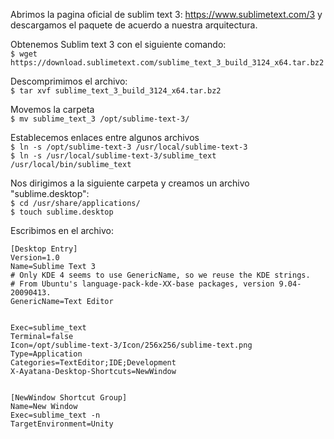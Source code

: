 Abrimos la pagina oficial de sublim text 3: https://www.sublimetext.com/3 y descargamos el paquete de acuerdo a nuestra arquitectura.

Obtenemos Sublim text 3 con el siguiente comando:  
`$ wget https://download.sublimetext.com/sublime_text_3_build_3124_x64.tar.bz2`


Descomprimimos el archivo:  
`$ tar xvf sublime_text_3_build_3124_x64.tar.bz2`  


Movemos la carpeta  
`$ mv sublime_text_3 /opt/sublime-text-3/`


Establecemos enlaces entre algunos archivos  
`$ ln -s /opt/sublime-text-3 /usr/local/sublime-text-3`  
`$ ln -s /usr/local/sublime-text-3/sublime_text /usr/local/bin/sublime_text`  


Nos dirigimos a la siguiente carpeta y creamos un archivo "sublime.desktop":  
`$ cd /usr/share/applications/`  
`$ touch sublime.desktop`  


Escribimos en el archivo:

    [Desktop Entry]
    Version=1.0
    Name=Sublime Text 3  
    # Only KDE 4 seems to use GenericName, so we reuse the KDE strings.  
    # From Ubuntu's language-pack-kde-XX-base packages, version 9.04-20090413.  
    GenericName=Text Editor  

 
    Exec=sublime_text  
    Terminal=false  
    Icon=/opt/sublime-text-3/Icon/256x256/sublime-text.png  
    Type=Application  
    Categories=TextEditor;IDE;Development  
    X-Ayatana-Desktop-Shortcuts=NewWindow  
 

    [NewWindow Shortcut Group]  
    Name=New Window  
    Exec=sublime_text -n  
    TargetEnvironment=Unity  
